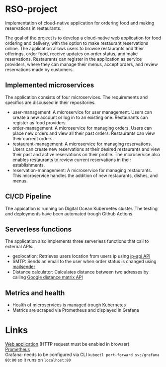 # RSO-project
Implementation of cloud-native application for ordering food and making reservations in restaurants. 

The goal of the project is to develop a cloud-native web application for food ordering and delivery, with the option to make restaurant reservations online. The application allows users to browse restaurants and their offerings, order food, receive updates on order status, and make reservations. Restaurants can register in the application as service providers, where they can manage their menus, accept orders, and review reservations made by customers.

## Implemented microservices
The application consists of four microservices. The requirements and specifics are discussed in their repositories. 
- user-management: A microservice for user management. Users can create a new account or log in to an existing one. Restaurants can register as food providers.
- order-management: A microservice for managing orders. Users can place new orders and view all their past orders. Restaurants can view their current orders. 
- restaurant-management: A microservice for managing reservations. Users can create new reservations at their desired restaurants and view their past and active reservations on their profile. The microservice also enables restaurants to review current reservations in their establishments. 
- reservation-management: A microservice for managing restaurants. This microservice handles the addition of new restaurants, dishes, and menus.

## CI/CD Pipeline
The appication is running on Digital Ocean Kubernetes cluster. The testing and deployments have been automated trough Github Actions. 

## Serverless functions
The application also implements three serverless functions that call to external APIs:
- geolocation: Retrieves users location from users ip using [ip-api API](https://ip-api.com/)
- SMTP: Sends an email to the user when order status is changed using [mailsender](https://www.mailersend.com/)
- Distance calculator: Calculates distance between two adresses by calling [Google distance matrix API](https://developers.google.com/maps/documentation/distance-matrix/overview)

## Metrics and health
- Health of microservices is managed trough Kubernetes
- Metrics are scraped via Prometheus and displayed in Grafana 

# Links
[Web application](king-prawn-app-iog8u.ondigitalocean.app) (HTTP request must be enabled in browser)\
[Prometheus](http://67.207.78.243/)\
Grafana: needs to be configured via CLI `kubectl port-forward svc/grafana 80:80` so it runs on `localhost:80` 


